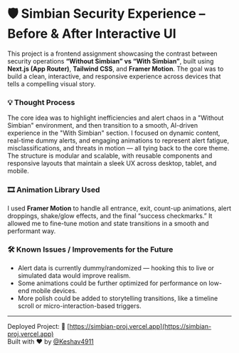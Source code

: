 # 🛡️ Simbian Security Experience – Before & After Interactive UI

This project is a frontend assignment showcasing the contrast between security operations **“Without Simbian” vs “With Simbian”**, built using **Next.js (App Router)**, **Tailwind CSS**, and **Framer Motion**. The goal was to build a clean, interactive, and responsive experience across devices that tells a compelling visual story.

### 💡 Thought Process
The core idea was to highlight inefficiencies and alert chaos in a "Without Simbian" environment, and then transition to a smooth, AI-driven experience in the "With Simbian" section. I focused on dynamic content, real-time dummy alerts, and engaging animations to represent alert fatigue, misclassifications, and threats in motion — all tying back to the core theme. The structure is modular and scalable, with reusable components and responsive layouts that maintain a sleek UX across desktop, tablet, and mobile.

### 🎞️ Animation Library Used
I used **Framer Motion** to handle all entrance, exit, count-up animations, alert droppings, shake/glow effects, and the final “success checkmarks.” It allowed me to fine-tune motion and state transitions in a smooth and performant way.

### 🛠️ Known Issues / Improvements for the Future
- Alert data is currently dummy/randomized — hooking this to live or simulated data would improve realism.
- Some animations could be further optimized for performance on low-end mobile devices.
- More polish could be added to storytelling transitions, like a timeline scroll or micro-interaction-based triggers.

---

Deployed Project: 🔗 [https://simbian-proj.vercel.app](https://simbian-proj.vercel.app)  
Built with ❤️ by [@Keshav4911](https://github.com/Keshav4911)
